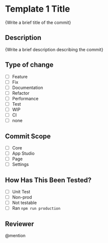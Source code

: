 # Template 1 Title
{Write a brief title of the commit}
## Description
{Write a brief description describing the commit}

## Type of change
- [ ] Feature
- [ ] Fix
- [ ] Documentation
- [ ] Refactor
- [ ] Performance
- [ ] Test
- [ ] WIP
- [ ] CI
- [ ] none
## Commit Scope
- [ ] Core
- [ ] App Studio
- [ ] Page
- [ ] Settings

## How Has This Been Tested?
- [ ] Unit Test
- [ ] Non-prod
- [ ] Not testable
- [ ] Ran `npm run production`

## Reviewer
@mention

